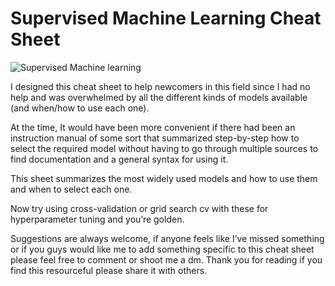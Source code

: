 # Supervised Machine Learning Cheat Sheet
![Supervised Machine learning](https://user-images.githubusercontent.com/85634962/163583023-40dc3fd5-4f3c-4e44-aa49-ee755ed169f8.gif)


I designed this cheat sheet to help newcomers in this field since I had no help and was overwhelmed by all the different kinds of models available (and when/how to use each one).

At the time, It would have been more convenient if there had been an instruction manual of some sort that summarized step-by-step how to select the required model without having to go through multiple sources to find documentation and a general syntax for using it.

This sheet summarizes the most widely used models and how to use them and when to select each one.

Now try using cross-validation or grid search cv with these for hyperparameter tuning and you’re golden. 

Suggestions are always welcome, if anyone feels like I’ve missed something or if you guys would like me to add something specific to this cheat sheet please feel free to comment or shoot me a dm. Thank you for reading if you find this resourceful please share it with others.
